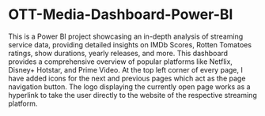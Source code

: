 # OTT-Media-Dashboard-Power-BI
This is a Power BI project showcasing an in-depth analysis of streaming service data, providing detailed insights on IMDb Scores, Rotten Tomatoes ratings, show durations, yearly releases, and more.
This dashboard provides a comprehensive overview of popular platforms like Netflix, Disney+ Hotstar, and Prime Video.
At the top left corner of every page, I have added icons for the next and previous pages which act as the page navigation button. The logo displaying the currently open page works as a hyperlink to take the user directly to the website of the respective streaming platform. 

